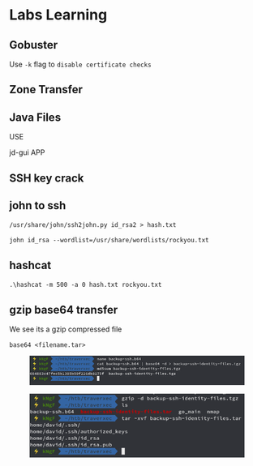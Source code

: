 # Labs Learning

## Gobuster

Use `-k` flag to `disable certificate checks`



## Zone Transfer

## Java Files

USE

jd-gui APP

## SSH key crack

## john to ssh

```
/usr/share/john/ssh2john.py id_rsa2 > hash.txt
```

```
john id_rsa --wordlist=/usr/share/wordlists/rockyou.txt

```

## hashcat

```
.\hashcat -m 500 -a 0 hash.txt rockyou.txt
```

## gzip base64 transfer

We see its a gzip compressed file

```
base64 <filename.tar>
```

<figure><img src=".gitbook/assets/image (6).png" alt=""><figcaption></figcaption></figure>

<figure><img src=".gitbook/assets/image (7).png" alt=""><figcaption></figcaption></figure>

